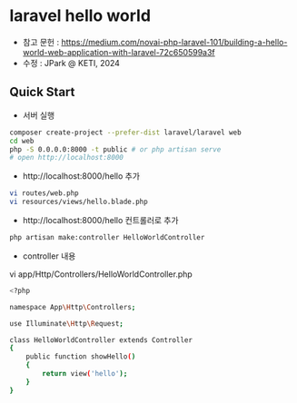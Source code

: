 # laravel hello world

- 참고 문헌 : https://medium.com/novai-php-laravel-101/building-a-hello-world-web-application-with-laravel-72c650599a3f
- 수정 : JPark @ KETI, 2024

## Quick Start

- 서버 실행

```bash
composer create-project --prefer-dist laravel/laravel web
cd web
php -S 0.0.0.0:8000 -t public # or php artisan serve
# open http://localhost:8000
```

- http://localhost:8000/hello 추가

```bash
vi routes/web.php
vi resources/views/hello.blade.php
```

- http://localhost:8000/hello 컨트롤러로 추가

```bash
php artisan make:controller HelloWorldController
```

- controller 내용

vi app/Http/Controllers/HelloWorldController.php

```bash
<?php

namespace App\Http\Controllers;

use Illuminate\Http\Request;

class HelloWorldController extends Controller
{
    public function showHello()
    {
        return view('hello');
    }
}
```



```